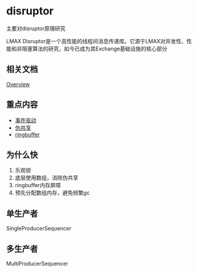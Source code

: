 # disruptor

主要对disruptor原理研究

LMAX Disruptor是一个高性能的线程间消息传递库。它源于LMAX对并发性、性能和非阻塞算法的研究，如今已成为其Exchange基础设施的核心部分

## 相关文档

[Overview](Overview.md)

## 重点内容

- [事件驱动](事件驱动.md)
- [伪共享](伪共享.md)
- [ringbuffer](ringbuffer.md)

## 为什么快

1. 乐观锁
2. 底层使用数组，消除伪共享
3. ringbuffer内存屏障
4. 预先分配数组内存，避免频繁gc

## 单生产者

SingleProducerSequencer

## 多生产者

MultiProducerSequencer









